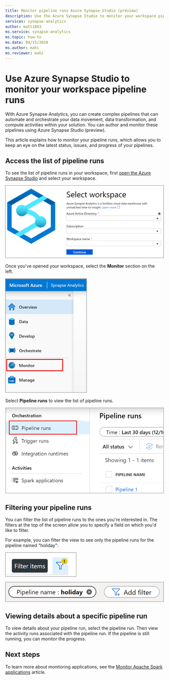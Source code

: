 ```yaml
---
title: Monitor pipeline runs Azure Synapse Studio (preview)
description: Use the Azure Synapse Studio to monitor your workspace pipeline runs.
services: synapse-analytics 
author: matt1883
ms.service: synapse-analytics
ms.topic: how-to
ms.date: 04/15/2020
ms.author: mahi
ms.reviewer: mahi
---
```


# Use Azure Synapse Studio to monitor your workspace pipeline runs

With Azure Synapse Analytics, you can create complex pipelines that can automate and orchestrate your data movement, data transformation, and compute activities within your solution. You can author and monitor these pipelines using Azure Synapse Studio (preview).

This article explains how to monitor your pipeline runs, which allows you to keep an eye on the latest status, issues, and progress of your pipelines.

## Access the list of pipeline runs

To see the list of pipeline runs in your workspace, first [open the Azure Synapse Studio](https://web.azuresynapse.net/) and select your workspace.

![Log in to workspace](./media/common/login-workspace.png)

Once you've opened your workspace, select the **Monitor** section on the left.

![Select Monitor hub](./media/common/left-nav.png)

Select **Pipeline runs** to view the list of pipeline runs.

![Select pipeline runs](./media/how-to-monitor-pipeline-runs/monitor-hub-nav-pipelineruns.png)

## Filtering your pipeline runs

You can filter the list of pipeline runs to the ones you're interested in. The filters at the top of the screen allow you to specify a field on which you'd like to filter.

For example, you can filter the view to see only the pipeline runs for the pipeline named "holiday":

![Filter button](./media/common/filter-button.png)

![Sample filter](./media/how-to-monitor-pipeline-runs/filter-example.png)

## Viewing details about a specific pipeline run

To view details about your pipeline run, select the pipeline run. Then view the activity runs associated with the pipeline run. If the pipeline is still running, you can monitor the progress. 
  
## Next steps

To learn more about monitoring applications, see the [Monitor Apache Spark applications](how-to-monitor-spark-applications.md) article. 
